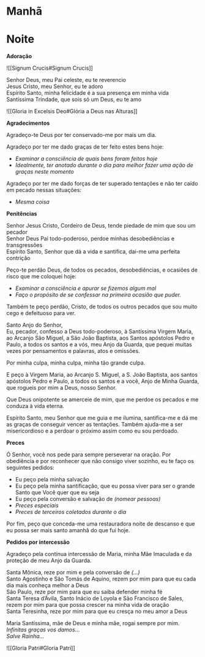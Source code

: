 
# Manhã



# Noite

**Adoração**

![[Signum Crucis#Signum Crucis]]

Senhor Deus, meu Pai celeste, eu te reverencio  
Jesus Cristo, meu Senhor, eu te adoro  
Espírito Santo, minha felicidade é a sua presença em minha vida  
Santíssima Trindade, que sois só um Deus, eu te amo

![[Gloria in Excelsis Deo#Glória a Deus nas Alturas]]


**Agradecimentos**

Agradeço-te Deus por ter conservado-me por mais um dia.

Agradeço por ter me dado graças de ter feito estes bens hoje:
- *Examinar a consciência de quais bens foram feitos hoje*
- *Idealmente, ter anotado durante o dia para melhor fazer uma ação de graças neste momento*

Agradeço por ter me dado forças de ter superado tentações e não ter caído em pecado nessas situações:
- *Mesma coisa*

**Penitências**

Senhor Jesus Cristo, Cordeiro de Deus, tende piedade de mim que sou um pecador  
Senhor Deus Pai todo-poderoso, perdoe minhas desobediências e transgressões  
Espírito Santo, Senhor que dá a vida e santifica, dai-me uma perfeita contrição  

Peço-te perdão Deus, de todos os pecados, desobediências, e ocasiões de risco que me coloquei hoje:
- *Examinar a consciência e apurar se fizemos algum mal*
- *Faço o propósito de se confessar na primeira ocasião que puder.*

Também te peço perdão, Cristo, de todos os outros pecados que sou muito cego e defeituoso para ver. 

Santo Anjo do Senhor,  
Eu, pecador, confesso a Deus todo-poderoso, à Santíssima Virgem Maria, ao Arcanjo São Miguel, a São João Baptista, aos Santos apóstolos Pedro e Paulo, a todos os santos e a vós, meu Anjo da Guarda, que pequei muitas vezes por pensamentos e palavras, atos e omissões.

Por minha culpa, minha culpa, minha tão grande culpa.

E peço à Virgem Maria, ao Arcanjo S. Miguel, a S. João Baptista, aos santos apóstolos Pedro e Paulo, a todos os santos e a você, Anjo de Minha Guarda, que rogueis por mim a Deus, nosso Senhor.

Que Deus onipotente se amerceie de mim, que me perdoe os pecados e me conduza à vida eterna.

Espírito Santo, meu Senhor que me guia e me ilumina, santifica-me e dá me as graças de conseguir vencer as tentações. Também ajuda-me a ser misericordioso e a perdoar o próximo assim como eu sou perdoado.

**Preces**

Ó Senhor, você nos pede para sempre perseverar na oração. Por obediência e por reconhecer que não consigo viver sozinho, eu te faço os seguintes pedidos:
- Eu peço pela minha salvação
- Eu peço pela minha santificação, que eu possa viver para ser o grande Santo que Você quer que eu seja
- Eu peço pela conversão e salvação de *(nomear pessoas)*
- *Preces especiais*
- *Preces de terceiros coletados durante o dia*

Por fim, peço que conceda-me uma restauradora noite de descanso e que eu possa ser mais santo amanhã do que fui hoje.

**Pedidos por intercessão**

Agradeço pela contínua intercessão de Maria, minha Mãe Imaculada e da proteção de meu Anjo da Guarda.

Santa Mônica, reze por mim e pela conversão de *(…)*  
Santo Agostinho e São Tomás de Aquino, rezem por mim para que eu cada dia mais conheça melhor a Deus  
São Paulo, reze por mim para que eu saiba defender minha fé  
Santa Teresa d’Ávila, Santo Inácio de Loyola e São Francisco de Sales, rezem por mim para que possa crescer na minha vida de oração  
Santa Teresinha, reze por mim para que eu cresça no meu amor a Deus  

Maria Santíssima, mãe de Deus e minha mãe, rogai sempre por mim.
*Infinitas graças vos damos…*  
*Salve Rainha…*  

![[Gloria Patri#Gloria Patri]]